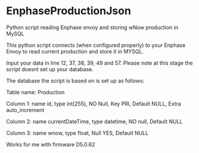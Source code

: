 # EnphaseProductionJson
Python script reading Enphase envoy and storing wNow production in MySQL

This python script connects (when configured properly) to your Enphase Envoy to read current production and store it in MYSQL. 

Input your data in line 12, 37, 38, 39, 49 and 57.
Please note at this stage the script doesnt set up your database. 

The database the script is based on is set up as follows:


Table name: Production

Column 1: name id, type int(255), NO Null, Key PRI, Default NULL, Extra auto_increment

Column 2: name currentDateTime, type datetime, NO null, Default NULL

Column 3: name wnow, type float, Null YES, Default NULL


Works for me with firmware D5.0.62
